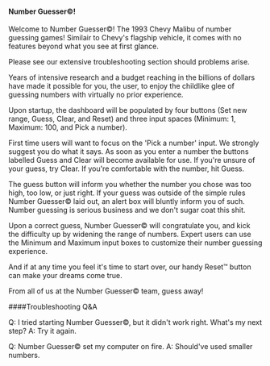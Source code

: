 #### Number Guesser©!

Welcome to Number Guesser©! The 1993 Chevy Malibu of number guessing games!
Similair to Chevy's flagship vehicle, it comes with no features beyond what you
see at first glance. 

Please see our extensive troubleshooting section should problems arise.

Years of intensive research and a budget reaching in the billions of dollars have
made it possible for you, the user, to enjoy the childlike glee of guessing numbers
with virtually no prior experience.

Upon startup, the dashboard will be populated by four buttons (Set new range, 
Guess, Clear, and Reset) and three input spaces (Minimum: 1, Maximum: 100,
and Pick a number).

First time users will want to focus on the 'Pick a number' input. We strongly
suggest you do what it says. As soon as you enter a number the buttons labelled
Guess and Clear will become available for use. If you're unsure of your guess,
try Clear. If you're comfortable with the number, hit Guess.

The guess button will inform you whether the number you chose was too high,
too low, or just right. If your guess was outside of the simple rules Number
Guesser© laid out, an alert box will bluntly inform you of such. Number guessing
is serious business and we don't sugar coat this shit.

Upon a correct guess, Number Guesser© will congratulate you, and kick the difficulty
up by widening the range of numbers. Expert users can use the Minimum and Maximum
input boxes to customize their number guessing experience.

And if at any time you feel it's time to start over, our handy Reset™ button can
make your dreams come true.

From all of us at the Number Guesser© team, guess away!

####Troubleshooting Q&A

Q: I tried starting Number Guesser©, but it didn't work right. What's my next step?
A: Try it again.

Q: Number Guesser© set my computer on fire.
A: Should've used smaller numbers.
